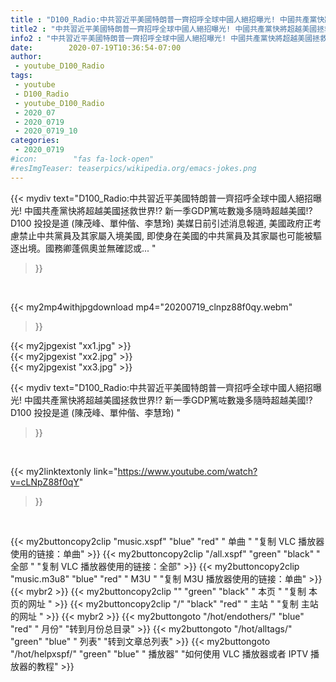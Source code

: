 ```yaml
---
title : "D100_Radio:中共習近平美國特朗普一齊招呼全球中國人絕招曝光! 中國共產黨快將超越美國拯救世界!? 新一季GDP篤咗數幾多隨時超越美國!? D100 投投是道 (陳茂峰、單仲偕、李慧玲) "
title2 : "中共習近平美國特朗普一齊招呼全球中國人絕招曝光! 中國共產黨快將超越美國拯救世界!? 新一季GDP篤咗數幾多隨時超越美國!? D100 投投是道 (陳茂峰、單仲偕、李慧玲) "
info2 : "中共習近平美國特朗普一齊招呼全球中國人絕招曝光! 中國共產黨快將超越美國拯救世界!? 新一季GDP篤咗數幾多隨時超越美國!? D100 投投是道 (陳茂峰、單仲偕、李慧玲) 美媒日前引述消息報道, 美國政府正考慮禁止中共黨員及其家屬入境美國, 即使身在美國的中共黨員及其家屬也可能被驅逐出境。國務卿蓬佩奧並無確認或... "
date:        2020-07-19T10:36:54-07:00
author:
 - youtube_D100_Radio
tags:
 - youtube
 - D100_Radio
 - youtube_D100_Radio
 - 2020_07
 - 2020_0719
 - 2020_0719_10
categories:
 - 2020_0719
#icon:        "fas fa-lock-open"
#resImgTeaser: teaserpics/wikipedia.org/emacs-jokes.png
---
```


{{< mydiv text="D100_Radio:中共習近平美國特朗普一齊招呼全球中國人絕招曝光! 中國共產黨快將超越美國拯救世界!? 新一季GDP篤咗數幾多隨時超越美國!? D100 投投是道 (陳茂峰、單仲偕、李慧玲) 美媒日前引述消息報道, 美國政府正考慮禁止中共黨員及其家屬入境美國, 即使身在美國的中共黨員及其家屬也可能被驅逐出境。國務卿蓬佩奧並無確認或... "
>}}
<br>


{{< my2mp4withjpgdownload mp4="20200719_clnpz88f0qy.webm"
>}}

{{< my2jpgexist "xx1.jpg" >}}<br>
{{< my2jpgexist "xx2.jpg" >}}<br>
{{< my2jpgexist "xx3.jpg" >}}<br>



{{< mydiv text="D100_Radio:中共習近平美國特朗普一齊招呼全球中國人絕招曝光! 中國共產黨快將超越美國拯救世界!? 新一季GDP篤咗數幾多隨時超越美國!? D100 投投是道 (陳茂峰、單仲偕、李慧玲) "
>}}
<br>

{{< my2linktextonly link="https://www.youtube.com/watch?v=cLNpZ88f0qY"
>}}


<br>

{{< my2buttoncopy2clip "music.xspf"        "blue"   "red"    " 单曲 "  "复制 VLC 播放器使用的链接：单曲" >}} {{< my2buttoncopy2clip "/all.xspf"         "green"  "black"  " 全部 "  "复制 VLC 播放器使用的链接：全部" >}} {{< my2buttoncopy2clip "music.m3u8"        "blue"   "red"    " M3U  "    "复制 M3U 播放器使用的链接：单曲" >}} {{< mybr2 >}} {{< my2buttoncopy2clip ""                  "green"  "black"  " 本页 "    "复制 本页的网址 " >}} {{< my2buttoncopy2clip "/"                 "black"  "red"    " 主站 "    "复制 主站的网址 " >}} {{< mybr2 >}} {{< my2buttongoto      "/hot/endothers/"   "blue"   "red"    " 月份"   "转到月份总目录" >}} {{< my2buttongoto      "/hot/alltags/"     "green"  "blue"   " 列表"   "转到文章总列表" >}} {{< my2buttongoto      "/hot/helpxspf/"    "green"  "blue"   " 播放器" "如何使用 VLC 播放器或者 IPTV 播放器的教程" >}} 
